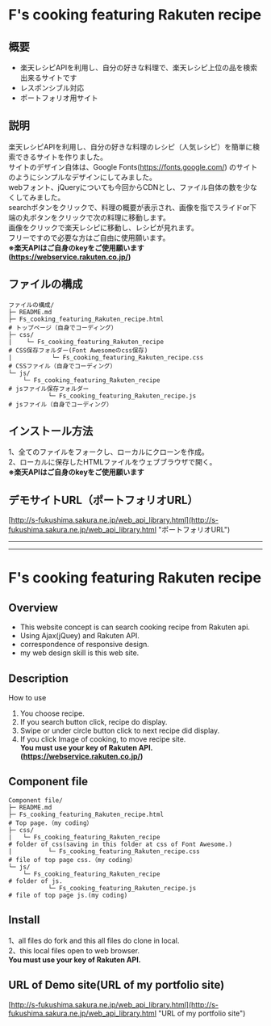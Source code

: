 # F's cooking featuring Rakuten recipe
## 概要
* 楽天レシピAPIを利用し、自分の好きな料理で、楽天レシピ上位の品を検索出来るサイトです
* レスポンシブル対応
* ポートフォリオ用サイト
## 説明
楽天レシピAPIを利用し、自分の好きな料理のレシピ（人気レシピ）を簡単に検索できるサイトを作りました。  
サイトのデザイン自体は、Google Fonts(https://fonts.google.com/) のサイトのようにシンプルなデザインにしてみました。  
webフォント、jQueryについても今回からCDNとし、ファイル自体の数を少なくしてみました。  
searchボタンをクリックで、料理の概要が表示され、画像を指でスライドor下端の丸ボタンをクリックで次の料理に移動します。  
画像をクリックで楽天レシピに移動し、レシピが見れます。  
フリーですので必要な方はご自由に使用願います。  
**※楽天APIはご自身のkeyをご使用願います(https://webservice.rakuten.co.jp/)**  
## ファイルの構成
```
ファイルの構成/
├─ README.md
├─ Fs_cooking_featuring_Rakuten_recipe.html                                      # トップページ（自身でコーディング）
├─ css/
|    └─ Fs_cooking_featuring_Rakuten_recipe                                      # CSS保存フォルダー(Font Awesomeのcss保存)
|           └─ Fs_cooking_featuring_Rakuten_recipe.css                           # CSSファイル（自身でコーディング）
└─ js/
    └─ Fs_cooking_featuring_Rakuten_recipe                                       # jsファイル保存フォルダー
           └─ Fs_cooking_featuring_Rakuten_recipe.js                             # jsファイル（自身でコーディング）   
```
## インストール方法
1、全てのファイルをフォークし、ローカルにクローンを作成。  
2、ローカルに保存したHTMLファイルをウェブブラウザで開く。  
**※楽天APIはご自身のkeyをご使用願います**
## デモサイトURL（ポートフォリオURL）
[http://s-fukushima.sakura.ne.jp/web_api_library.html](http://s-fukushima.sakura.ne.jp/web_api_library.html "ポートフォリオURL")

***
***

# F's cooking featuring Rakuten recipe
## Overview
* This website concept is can search cooking recipe from Rakuten api.
* Using Ajax(jQuey) and Rakuten API.
* correspondence of responsive design.
* my web design skill is this web site.
## Description
How to use
1. You choose recipe.  
2. If you search button click, recipe do display.  
3. Swipe or under circle button click to next recipe did display.  
4. If you click Image of cooking, to move recipe site.  
**You must use your key of Rakuten API.(https://webservice.rakuten.co.jp/)**
## Component file
```
Component file/
├─ README.md
├─ Fs_cooking_featuring_Rakuten_recipe.html                             # Top page.（my coding）
├─ css/
|   └─ Fs_cooking_featuring_Rakuten_recipe                              # folder of css(saving in this folder at css of Font Awesome.)
|          └─ Fs_cooking_featuring_Rakuten_recipe.css                   # file of top page css.（my coding）
└─ js/
    └─ Fs_cooking_featuring_Rakuten_recipe                              # folder of js.
           └─ Fs_cooking_featuring_Rakuten_recipe.js                    # file of top page js.(my coding)
```
## Install
1、all files do fork and this all files do clone in local.  
2、this local files open to web browser.  
**You must use your key of Rakuten API.**
## URL of Demo site(URL of my portfolio site)
[http://s-fukushima.sakura.ne.jp/web_api_library.html](http://s-fukushima.sakura.ne.jp/web_api_library.html "URL of my portfolio site")
